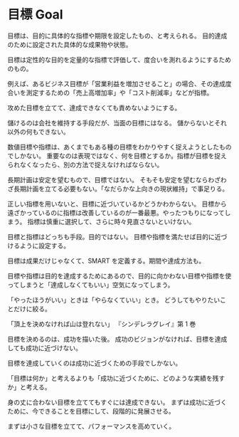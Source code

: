 # 目標 Goal

目標は、目的に具体的な指標や期限を設定したもの、と考えられる。
目的達成のために設定された具体的な成果物や状態。

目標は定性的な目的を定量的な指標で評価して、度合いを測れるようにするためのもの。

例えば、あるビジネス目標が「営業利益を増加させること」の場合、その達成度合いを測定するための「売上高増加率」や「コスト削減率」などが指標。

攻めた目標を立てて、達成できなくても責めないようにする。

儲けるのは会社を維持する手段だが、当面の目標にはなる。
儲からないとそれ以外の何もできない。

数値目標や指標は、あくまでもある種の目標をわかりやすく捉えようとしたものでしかない。
重要なのは表現ではなく、何を目標とするか。指標が目標を捉えられなくなったら、別の方法で捉えなければならない。

長期計画は安定を望むもので、目標ではない。
そもそも安定を望むならわざわざ長期計画を立てる必要もない。「なだらかな上向きの現状維持」で事足りる。

正しい指標を用いないと、目標に近づいているかどうかわからない。
目標から遠ざかっているのに指標は改善しているのが一番最悪。やったつもりになってしまう。
指標は慎重に選択して、さらに時々見直さないといけない。

目標と指標はどっちも手段。目的ではない。
目標や指標を満たせば目的に近づけるように設定する。

目標は成果だけじゃなくて、SMART を定義する。期間や達成方法も。

目標や指標は目的を達成するためにあるので、目的に向かわない目標や指標を使ってしまうと「達成しなくてもいい」空気になってしまう。

「やったほうがいい」ときは「やらなくていい」とき。
どうしてもやりたいことだけに絞る。

「頂上を決めなければ山は登れない」
『シンデレラグレイ』第 1 巻

目標を決めるのは、成功を描いた後。
成功のビジョンがなければ、目標を達成しても成功に近づけない。

目標を達成していくのは成功に近づくための手段でしかない。

「目標は何か」と考えるよりも「成功に近づくために、どのような実績を残すか」と考える。

身の丈に合わない目標を立ててもすぐには達成できない。
まずは成功に近づくために、今できることを目標にして、段階的に発展させる。

まずは小さな目標を立てて、パフォーマンスを高めていく。
